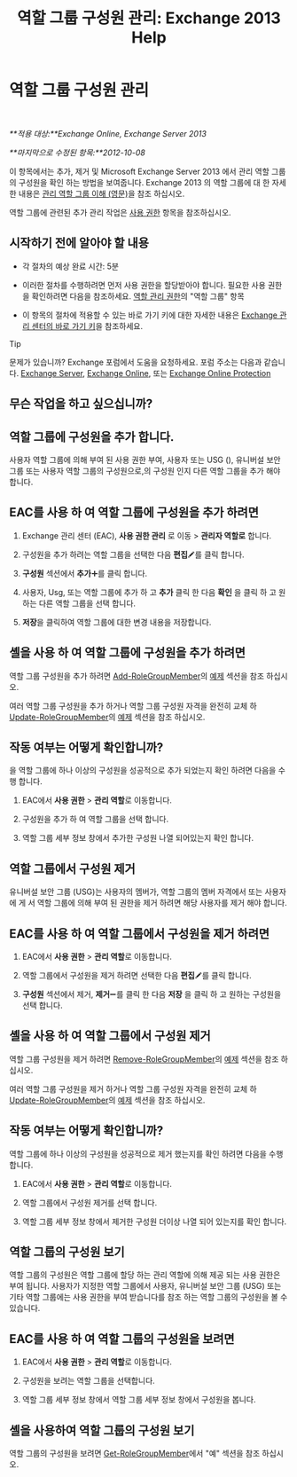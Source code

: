 ﻿---
title: '역할 그룹 구성원 관리: Exchange 2013 Help'
TOCTitle: 역할 그룹 구성원 관리
ms:assetid: c064729d-7cda-47fc-b105-acf4b300d430
ms:mtpsurl: https://technet.microsoft.com/ko-kr/library/JJ657492(v=EXCHG.150)
ms:contentKeyID: 50484067
ms.date: 05/22/2018
mtps_version: v=EXCHG.150
ms.translationtype: MT
---

# 역할 그룹 구성원 관리

 

_**적용 대상:**Exchange Online, Exchange Server 2013_

_**마지막으로 수정된 항목:**2012-10-08_

이 항목에서는 추가, 제거 및 Microsoft Exchange Server 2013 에서 관리 역할 그룹의 구성원을 확인 하는 방법을 보여줍니다. Exchange 2013 의 역할 그룹에 대 한 자세한 내용은 [관리 역할 그룹 이해 (영문)](understanding-management-role-groups-exchange-2013-help.md)을 참조 하십시오.

역할 그룹에 관련된 추가 관리 작업은 [사용 권한](permissions-exchange-2013-help.md) 항목을 참조하십시오.

## 시작하기 전에 알아야 할 내용

  - 각 절차의 예상 완료 시간: 5분

  - 이러한 절차를 수행하려면 먼저 사용 권한을 할당받아야 합니다. 필요한 사용 권한을 확인하려면 다음을 참조하세요. [역할 관리 권한](role-management-permissions-exchange-2013-help.md)의 "역할 그룹" 항목

  - 이 항목의 절차에 적용할 수 있는 바로 가기 키에 대한 자세한 내용은 [Exchange 관리 센터의 바로 가기 키](keyboard-shortcuts-in-the-exchange-admin-center-exchange-online-protection-help.md)을 참조하세요.


> [!TIP]
> 문제가 있습니까? Exchange 포럼에서 도움을 요청하세요. 포럼 주소는 다음과 같습니다. <A href="https://go.microsoft.com/fwlink/p/?linkid=60612">Exchange Server</A>, <A href="https://go.microsoft.com/fwlink/p/?linkid=267542">Exchange Online</A>, 또는 <A href="https://go.microsoft.com/fwlink/p/?linkid=285351">Exchange Online Protection</A>



## 무슨 작업을 하고 싶으십니까?

## 역할 그룹에 구성원을 추가 합니다.

사용자 역할 그룹에 의해 부여 된 사용 권한 부여, 사용자 또는 USG (), 유니버설 보안 그룹 또는 사용자 역할 그룹의 구성원으로,의 구성원 인지 다른 역할 그룹을 추가 해야 합니다.

## EAC를 사용 하 여 역할 그룹에 구성원을 추가 하려면

1.  Exchange 관리 센터 (EAC), **사용 권한 관리** 로 이동 \> **관리자 역할로** 합니다.

2.  구성원을 추가 하려는 역할 그룹을 선택한 다음 **편집**![편집 아이콘](images/JJ218640.6f53ccb2-1f13-4c02-bea0-30690e6ea71d(EXCHG.150).gif "편집 아이콘")를 클릭 합니다.

3.  **구성원** 섹션에서 **추가**![아이콘 추가](images/JJ218640.c1e75329-d6d7-4073-a27d-498590bbb558(EXCHG.150).gif "아이콘 추가")를 클릭 합니다.

4.  사용자, Usg, 또는 역할 그룹에 추가 하 고 **추가** 클릭 한 다음 **확인** 을 클릭 하 고 원하는 다른 역할 그룹을 선택 합니다.

5.  **저장**을 클릭하여 역할 그룹에 대한 변경 내용을 저장합니다.

## 셸을 사용 하 여 역할 그룹에 구성원을 추가 하려면

역할 그룹 구성원을 추가 하려면 [Add-RoleGroupMember](https://technet.microsoft.com/ko-kr/library/dd638207\(v=exchg.150\))의 [예제](https://technet.microsoft.com/ko-kr/dd638207\(exchg.150\)#examples) 섹션을 참조 하십시오.

여러 역할 그룹 구성원을 추가 하거나 역할 그룹 구성원 자격을 완전히 교체 하 [Update-RoleGroupMember](https://technet.microsoft.com/ko-kr/library/dd638116\(v=exchg.150\))의 [예제](https://technet.microsoft.com/ko-kr/dd638116\(exchg.150\)#examples) 섹션을 참조 하십시오.

## 작동 여부는 어떻게 확인합니까?

을 역할 그룹에 하나 이상의 구성원을 성공적으로 추가 되었는지 확인 하려면 다음을 수행 합니다.

1.  EAC에서 **사용 권한** \> **관리 역할**로 이동합니다.

2.  구성원을 추가 하 여 역할 그룹을 선택 합니다.

3.  역할 그룹 세부 정보 창에서 추가한 구성원 나열 되어있는지 확인 합니다.

## 역할 그룹에서 구성원 제거

유니버설 보안 그룹 (USG)는 사용자의 멤버가, 역할 그룹의 멤버 자격에서 또는 사용자에 게 서 역할 그룹에 의해 부여 된 권한을 제거 하려면 해당 사용자를 제거 해야 합니다.

## EAC를 사용 하 여 역할 그룹에서 구성원을 제거 하려면

1.  EAC에서 **사용 권한** \> **관리 역할**로 이동합니다.

2.  역할 그룹에서 구성원을 제거 하려면 선택한 다음 **편집**![편집 아이콘](images/JJ218640.6f53ccb2-1f13-4c02-bea0-30690e6ea71d(EXCHG.150).gif "편집 아이콘")를 클릭 합니다.

3.  **구성원** 섹션에서 제거, **제거**![아이콘 제거](images/Dd362328.479b6ced-8d64-4277-a725-f17fea202b28(EXCHG.150).gif "아이콘 제거")를 클릭 한 다음 **저장** 을 클릭 하 고 원하는 구성원을 선택 합니다.

## 셸을 사용 하 여 역할 그룹에서 구성원 제거

역할 그룹 구성원을 제거 하려면 [Remove-RoleGroupMember](https://technet.microsoft.com/ko-kr/library/dd638208\(v=exchg.150\))의 [예제](https://technet.microsoft.com/ko-kr/dd638208\(exchg.150\)#examples) 섹션을 참조 하십시오.

여러 역할 그룹 구성원을 제거 하거나 역할 그룹 구성원 자격을 완전히 교체 하 [Update-RoleGroupMember](https://technet.microsoft.com/ko-kr/library/dd638116\(v=exchg.150\))의 [예제](https://technet.microsoft.com/ko-kr/dd638116\(exchg.150\)#examples) 섹션을 참조 하십시오.

## 작동 여부는 어떻게 확인합니까?

역할 그룹에 하나 이상의 구성원을 성공적으로 제거 했는지를 확인 하려면 다음을 수행 합니다.

1.  EAC에서 **사용 권한** \> **관리 역할**로 이동합니다.

2.  역할 그룹에서 구성원 제거를 선택 합니다.

3.  역할 그룹 세부 정보 창에서 제거한 구성원 더이상 나열 되어 있는지를 확인 합니다.

## 역할 그룹의 구성원 보기

역할 그룹의 구성원은 역할 그룹에 할당 하는 관리 역할에 의해 제공 되는 사용 권한은 부여 됩니다. 사용자가 지정한 역할 그룹에서 사용자, 유니버설 보안 그룹 (USG) 또는 기타 역할 그룹에는 사용 권한을 부여 받습니다를 참조 하는 역할 그룹의 구성원을 볼 수 있습니다.

## EAC를 사용 하 여 역할 그룹의 구성원을 보려면

1.  EAC에서 **사용 권한** \> **관리 역할**로 이동합니다.

2.  구성원을 보려는 역할 그룹을 선택합니다.

3.  역할 그룹 세부 정보 창에서 역할 그룹 세부 정보 창에서 구성원을 봅니다.

## 셸을 사용하여 역할 그룹의 구성원 보기

역할 그룹의 구성원을 보려면 [Get-RoleGroupMember](https://technet.microsoft.com/ko-kr/library/dd638093\(v=exchg.150\))에서 "예" 섹션을 참조 하십시오.

